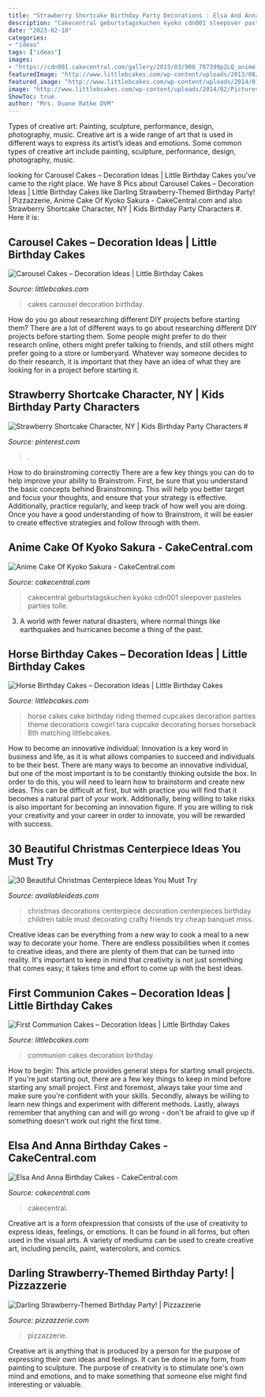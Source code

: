 ```yaml
---
title: "Strawberry Shortcake Birthday Party Decorations : Elsa And Anna Birthday Cakes"
description: "Cakecentral geburtstagskuchen kyoko cdn001 sleepover pasteles parties tolle"
date: "2023-02-18"
categories:
- "ideas"
tags: ["ideas"]
images:
- "https://cdn001.cakecentral.com/gallery/2015/03/900_787399p2LQ_anime-cake-of-kyoko-sakura.jpg"
featuredImage: "http://www.littlebcakes.com/wp-content/uploads/2013/08/Pictures-of-Carousel-Cakes.jpg"
featured_image: "http://www.littlebcakes.com/wp-content/uploads/2014/01/Horse-Cake-Decorations-733x1024.jpg"
image: "http://www.littlebcakes.com/wp-content/uploads/2014/02/Pictures-of-First-Communion-Cakes.jpg"
ShowToc: true
author: "Mrs. Duane Ratke DVM"
---
```



Types of creative art: Painting, sculpture, performance, design, photography, music.
Creative art is a wide range of art that is used in different ways to express its artist’s ideas and emotions. Some common types of creative art include painting, sculpture, performance, design, photography, music.

	

		
looking for Carousel Cakes – Decoration Ideas | Little Birthday Cakes you've came to the right place. We have 8 Pics about Carousel Cakes – Decoration Ideas | Little Birthday Cakes like Darling Strawberry-Themed Birthday Party! | Pizzazzerie, Anime Cake Of Kyoko Sakura - CakeCentral.com and also Strawberry Shortcake Character, NY | Kids Birthday Party Characters #. Here it is:
		
    
## Carousel Cakes – Decoration Ideas | Little Birthday Cakes

<img loading=lazy src="http://www.littlebcakes.com/wp-content/uploads/2013/08/Pictures-of-Carousel-Cakes.jpg" onerror="this.onerror=null;this.src='https://tse4.mm.bing.net/th?id=OIP.bgwyqeF6PmLPB_FeS15KQQHaJ4&amp;pid=15.1';" alt="Carousel Cakes – Decoration Ideas | Little Birthday Cakes">

_Source: littlebcakes.com_

>cakes carousel decoration birthday. 

	

How do you go about researching different DIY projects before starting them?
There are a lot of different ways to go about researching different DIY projects before starting them. Some people might prefer to do their research online, others might prefer talking to friends, and still others might prefer going to a store or lumberyard. Whatever way someone decides to do their research, it is important that they have an idea of what they are looking for in a project before starting it.

    
## Strawberry Shortcake Character, NY | Kids Birthday Party Characters #

<img loading=lazy src="https://i.pinimg.com/736x/74/f4/d4/74f4d4c4db35fbac601b516529675162.jpg" onerror="this.onerror=null;this.src='https://tse4.mm.bing.net/th?id=OIP.4jr74KrGm2nPMvti-pf93wHaLJ&amp;pid=15.1';" alt="Strawberry Shortcake Character, NY | Kids Birthday Party Characters #">

_Source: pinterest.com_

>. 

	

How to do brainstroming correctly
There are a few key things you can do to help improve your ability to Brainstrom. First, be sure that you understand the basic concepts behind Brainstroming. This will help you better target and focus your thoughts, and ensure that your strategy is effective. Additionally, practice regularly, and keep track of how well you are doing. Once you have a good understanding of how to Brainstrom, it will be easier to create effective strategies and follow through with them.

    
## Anime Cake Of Kyoko Sakura - CakeCentral.com

<img loading=lazy src="https://cdn001.cakecentral.com/gallery/2015/03/900_787399p2LQ_anime-cake-of-kyoko-sakura.jpg" onerror="this.onerror=null;this.src='https://tse1.mm.bing.net/th?id=OIP.VCf-QvsQRUQ0tqhLINUymwHaJ4&amp;pid=15.1';" alt="Anime Cake Of Kyoko Sakura - CakeCentral.com">

_Source: cakecentral.com_

>cakecentral geburtstagskuchen kyoko cdn001 sleepover pasteles parties tolle. 

	

3. A world with fewer natural disasters, where normal things like earthquakes and hurricanes become a thing of the past. 

    
## Horse Birthday Cakes – Decoration Ideas | Little Birthday Cakes

<img loading=lazy src="http://www.littlebcakes.com/wp-content/uploads/2014/01/Horse-Cake-Decorations-733x1024.jpg" onerror="this.onerror=null;this.src='https://tse1.mm.bing.net/th?id=OIP.4rFTXXEFfjmka-XZb92gewHaKW&amp;pid=15.1';" alt="Horse Birthday Cakes – Decoration Ideas | Little Birthday Cakes">

_Source: littlebcakes.com_

>horse cakes cake birthday riding themed cupcakes decoration parties theme decorations cowgirl tara cupcake decorating horses horseback 8th matching littlebcakes. 

	

How to become an innovative individual:
Innovation is a key word in business and life, as it is what allows companies to succeed and individuals to be their best. There are many ways to become an innovative individual, but one of the most important is to be constantly thinking outside the box. In order to do this, you will need to learn how to brainstorm and create new ideas. This can be difficult at first, but with practice you will find that it becomes a natural part of your work. Additionally, being willing to take risks is also important for becoming an innovation figure. If you are willing to risk your creativity and your career in order to innovate, you will be rewarded with success.

    
## 30 Beautiful Christmas Centerpiece Ideas You Must Try

<img loading=lazy src="http://availableideas.com/wp-content/uploads/2015/11/Beautiful-Christmas-Centerpieces-23.jpg" onerror="this.onerror=null;this.src='https://tse4.mm.bing.net/th?id=OIP.bpDxslBYTWBbi-lL1piCugHaJ4&amp;pid=15.1';" alt="30 Beautiful Christmas Centerpiece Ideas You Must Try">

_Source: availableideas.com_

>christmas decorations centerpiece decoration centerpieces birthday children table must decorating crafty friends try cheap banquet miss. 

	

Creative ideas can be everything from a new way to cook a meal to a new way to decorate your home. There are endless possibilities when it comes to creative ideas, and there are plenty of them that can be turned into reality. It's important to keep in mind that creativity is not just something that comes easy; it takes time and effort to come up with the best ideas.

    
## First Communion Cakes – Decoration Ideas | Little Birthday Cakes

<img loading=lazy src="http://www.littlebcakes.com/wp-content/uploads/2014/02/Pictures-of-First-Communion-Cakes.jpg" onerror="this.onerror=null;this.src='https://tse4.mm.bing.net/th?id=OIP.zfnm4-BTchu_Sb08NsrPoQHaMF&amp;pid=15.1';" alt="First Communion Cakes – Decoration Ideas | Little Birthday Cakes">

_Source: littlebcakes.com_

>communion cakes decoration birthday. 

	

How to begin: This article provides general steps for starting small projects.
If you're just starting out, there are a few key things to keep in mind before starting any small project. First and foremost, always take your time and make sure you're confident with your skills. Secondly, always be willing to learn new things and experiment with different methods. Lastly, always remember that anything can and will go wrong - don't be afraid to give up if something doesn't work out right the first time.

    
## Elsa And Anna Birthday Cakes - CakeCentral.com

<img loading=lazy src="https://cdn001.cakecentral.com/gallery/2015/03/900_637279dUql_elsa-and-anna-birthday-cakes.jpg" onerror="this.onerror=null;this.src='https://tse1.mm.bing.net/th?id=OIP.sbeb4IwA5Ic_SL1cJynnjwHaJ6&amp;pid=15.1';" alt="Elsa And Anna Birthday Cakes - CakeCentral.com">

_Source: cakecentral.com_

>cakecentral. 

	

Creative art is a form ofexpression that consists of the use of creativity to express ideas, feelings, or emotions. It can be found in all forms, but often used in the visual arts. A variety of mediums can be used to create creative art, including pencils, paint, watercolors, and comics.

    
## Darling Strawberry-Themed Birthday Party! | Pizzazzerie

<img loading=lazy src="https://pizzazzerie.com/wp-content/uploads/2013/02/strawberry-birthday-3.png" onerror="this.onerror=null;this.src='https://tse3.mm.bing.net/th?id=OIP.nA8Hh1zwblaYz8apAMLbmQHaJ4&amp;pid=15.1';" alt="Darling Strawberry-Themed Birthday Party! | Pizzazzerie">

_Source: pizzazzerie.com_

>pizzazzerie. 

	

Creative art is anything that is produced by a person for the purpose of expressing their own ideas and feelings. It can be done in any form, from painting to sculpture. The purpose of creativity is to stimulate one's own mind and emotions, and to make something that someone else might find interesting or valuable.

